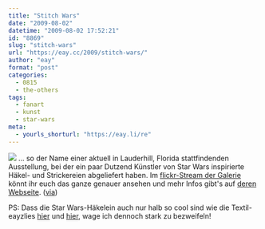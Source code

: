 ```yaml
---
title: "Stitch Wars"
date: "2009-08-02"
datetime: "2009-08-02 17:52:21"
id: "8869"
slug: "stitch-wars"
url: "https://eay.cc/2009/stitch-wars/"
author: "eay"
format: "post"
categories:
  - 0815
  - the-others
tags:
  - fanart
  - kunst
  - star-wars
meta:
  - yourls_shorturl: "https://eay.li/re"
---
```


![](https://eay.cc/uploads/2009/stitchwars.jpg) ... so der Name einer aktuell in Lauderhill, Florida stattfindenden Ausstellung, bei der ein paar Dutzend Künstler von Star Wars inspirierte Häkel- und Strickereien abgeliefert haben. Im [flickr-Stream der Galerie](http://www.flickr.com/photos/bearandbird/sets/72157621227964172/) könnt ihr euch das ganze genauer ansehen und mehr Infos gibt's auf [deren Webseite](http://www.tatescomics.com/bearandbird/index.html). ([via](http://www.rebelart.net/diary/?p=1723))

PS: Dass die Star Wars-Häkelein auch nur halb so cool sind wie die Textil-eayzlies [hier](http://www.flickr.com/photos/eay/343942611/) und [hier](http://www.flickr.com/photos/alitsche/180124902/), wage ich dennoch stark zu bezweifeln!
